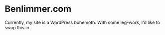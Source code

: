 # Benlimmer.com

Currently, my site is a WordPress bohemoth. With some leg-work, I'd like to swap this in.